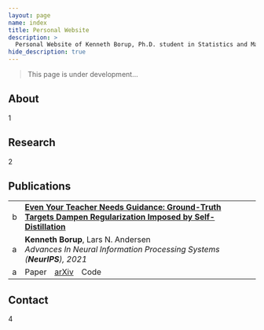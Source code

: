 ```yaml
---
layout: page
name: index
title: Personal Website
description: >
  Personal Website of Kenneth Borup, Ph.D. student in Statistics and Machine Learning at Aarhus University.
hide_description: true
---
```

<!-- <script type="text/javascript">
	document.getElementsByClassName("page-title")[0].classList.add("sr-only");
</script> -->

> This page is under development...

## About
1

## Research
2

## Publications
<table>
<tbody>
  <tr>
    <td>b</td>
    <td><a href="https://https://arxiv.org/abs/2102.13088" target="_blank"><b>Even Your Teacher Needs Guidance: Ground-Truth Targets Dampen Regularization Imposed by Self-Distillation</b></a></td>
  </tr>
  <tr>
    <td>a</td>
    <td><b>Kenneth Borup</b>, Lars N. Andersen<br><i>Advances In Neural Information Processing Systems (<b>NeurIPS</b>), 2021</i></td>
  </tr>
  <tr>
    <td>a</td>
    <td>Paper&emsp;<a href="https://https://arxiv.org/abs/2102.13088" target="_blank">arXiv</a>&emsp;Code</td>
  </tr>
</tbody>
</table>

## Contact
4
